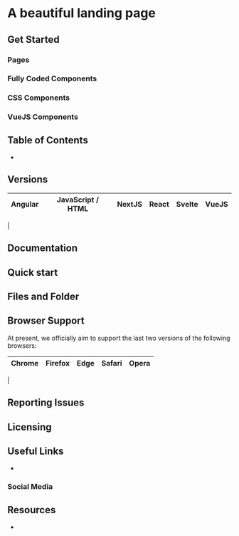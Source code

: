 # A beautiful landing page

## Get Started

### Pages

### Fully Coded Components

### CSS Components

### VueJS Components

## Table of Contents

-

## Versions

| Angular | JavaScript / HTML | NextJS | React | Svelte | VueJS |
| :-----: | :---------------: | :----: | :---: | :----: | :---: |

|

## Documentation

## Quick start

## Files and Folder

## Browser Support

At present, we officially aim to support the last two versions of the following browsers:

| Chrome | Firefox | Edge | Safari | Opera |
| :----: | :-----: | :--: | :----: | :---: |

|

## Reporting Issues

## Licensing

## Useful Links

-

### Social Media

## Resources

-
